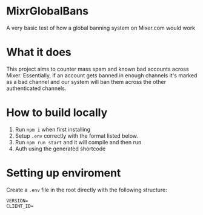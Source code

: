 # MixrGlobalBans
A very basic test of how a global banning system on Mixer.com would work

# What it does
This project aims to counter mass spam and known bad accounts across Mixer. Essentially, if an account gets banned in enough channels it's marked as a bad channel and our system will ban them across the other authenticated channels.

# How to build locally
1. Run `npm i` when first installing
2. Setup `.env` correctly with the format listed below.
3. Run `npm run start` and it will compile and then run
4. Auth using the generated shortcode

# Setting up enviroment
Create a `.env` file in the root directly with the following structure:
```
VERSION=
CLIENT_ID=
```
